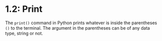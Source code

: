 # 1.2: Print

The `print()` command in Python prints whatever is inside the parentheses `()` to the terminal. The argument in the parentheses can be of any data type, string or not.
